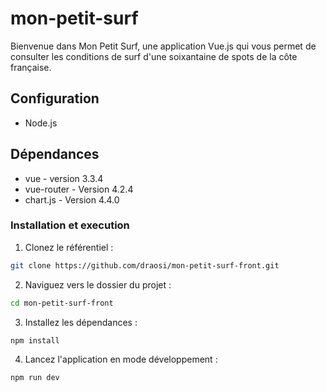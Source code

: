# mon-petit-surf
Bienvenue dans Mon Petit Surf, une application Vue.js qui vous permet de consulter les conditions de surf d'une soixantaine de spots de la côte française.


## Configuration
- Node.js


## Dépendances
- vue - version 3.3.4
- vue-router - Version 4.2.4
- chart.js - Version 4.4.0


### Installation et execution
1. Clonez le référentiel :
```sh
git clone https://github.com/draosi/mon-petit-surf-front.git
```

2. Naviguez vers le dossier du projet :
```sh
cd mon-petit-surf-front
```

3. Installez les dépendances :
```sh
npm install
```

4. Lancez l'application en mode développement :
```sh
npm run dev
```
